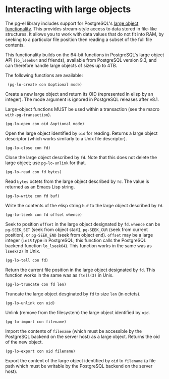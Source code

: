 # Interacting with large objects

The pg-el library includes support for PostgreSQL's [large object
functionality](https://www.postgresql.org/docs/current/largeobjects.html). This provides
stream-style access to data stored in file-like structures. It allows you to work with data values
that do not fit into RAM, by seeking to a particular file position then reading a subset of the full
file contents.

This functionality builds on the 64-bit functions in PostgreSQL's large object API (`lo_lseek64` and
friends), available from PostgreSQL version 9.3, and can therefore handle large objects of sizes up
to 4TB.

The following functions are available:

     (pg-lo-create con &optional mode)

Create a new large object and return its OID (represented in elisp by an integer). The mode argument
is ignored in PostgreSQL releases after v8.1.

Large-object functions MUST be used within a transaction (see the macro `with-pg-transaction`).


    (pg-lo-open con oid &optional mode)

Open the large object identified by `oid` for reading. Returns a large object descriptor (which works
similarly to a Unix file descriptor).


    (pg-lo-close con fd)

Close the large object described by `fd`. Note that this does not delete the large object; use
`pg-lo-unlink` for that.


    (pg-lo-read con fd bytes)
    
Read `bytes` octets from the large object described by `fd`. The value is returned as an Emacs Lisp
string.


    (pg-lo-write con fd buf)
    
Write the contents of the elisp string `buf` to the large object described by `fd`.


    (pg-lo-lseek con fd offset whence)
    
Seek to position `offset` in the large object designated by `fd`. `whence` can be `pg-SEEK_SET`
(seek from object start), `pg-SEEK_CUR` (seek from current position), or `pg-SEEK_END` (seek from
object end). `offset` may be a large integer (`int8` type in PostgreSQL; this function calls the
PostgreSQL backend function `lo_lseek64`). This function works in the same was as `lseek(2)` in Unix.


    (pg-lo-tell con fd)
    
Return the current file position in the large object designated by `fd`. This function works in the
same was as `ftell(3)` in Unix.


    (pg-lo-truncate con fd len)
    
Truncate the large object desginated by `fd` to size `len` (in octets).


    (pg-lo-unlink con oid)
    
Unlink (remove from the filesystem) the large object identified by `oid`.


    (pg-lo-import con filename)
    
Import the contents of `filename` (which must be accessible by the PostgreSQL backend on the server
host) as a large object. Returns the oid of the new object.


    (pg-lo-export con oid filename)
    
Export the content of the large object identified by `oid` to `filename` (a file path which must be
writable by the PostgreSQL backend on the server host).
